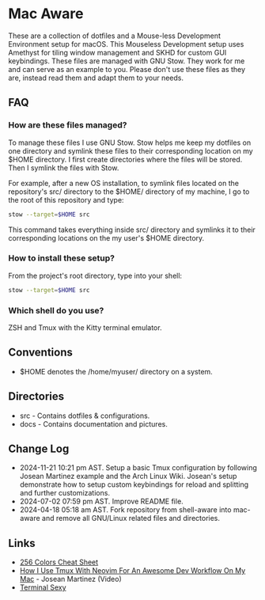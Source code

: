 # Mac Aware
These are a collection of dotfiles and a Mouse-less Development Environment setup for macOS. This Mouseless Development setup uses Amethyst for tiling window management and SKHD for custom GUI keybindings. These files are managed with GNU Stow. They work for me and can serve as an example to you. Please don't use these files as they are, instead read them and adapt them to your needs.

## FAQ

### How are these files managed?
To manage these files I use GNU Stow. Stow helps me keep my dotfiles on one directory and symlink these files to their corresponding location on my $HOME directory.
I first create directories where the files will be stored. Then I symlink the files with Stow.

For example, after a new OS installation, to symlink files located on the repository's src/ directory to the $HOME/ directory of my machine, I go to the root of this repository and type:

```bash
stow --target=$HOME src
```

This command takes everything inside src/ directory and symlinks it to their corresponding locations on the my user's $HOME directory.

### How to install these setup?
From the project's root directory, type into your shell:

```bash
stow --target=$HOME src
```

### Which shell do you use?
ZSH and Tmux with the Kitty terminal emulator.

## Conventions
* $HOME denotes the /home/myuser/ directory on a system.

## Directories
* src - Contains dotfiles & configurations.
* docs - Contains documentation and pictures.

## Change Log
* 2024-11-21 10:21 pm AST. Setup a basic Tmux configuration by following Josean Martinez example and the Arch Linux Wiki. Josean's setup demonstrate how to setup custom keybindings for reload and splitting and further customizations.
* 2024-07-02 07:59 pm AST. Improve README file.
* 2024-04-18 05:18 am AST. Fork repository from shell-aware into mac-aware and remove all GNU/Linux related files and directories.

## Links
* [256 Colors Cheat Sheet](https://www.ditig.com/256-colors-cheat-sheet)
* [How I Use Tmux With Neovim For An Awesome Dev Workflow On My Mac](https://www.youtube.com/watch?v=U-omALWIBos) - Josean Martinez (Video)
* [Terminal Sexy](https://terminal.sexy/)
